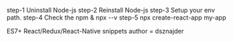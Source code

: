 step-1 Uninstall Node-js
step-2 Reinstall Node-js
step-3 Setup your env path.
step-4 Check the npm & npx --v
step-5 npx create-react-app my-app


ES7+ React/Redux/React-Native snippets
author = dsznajder